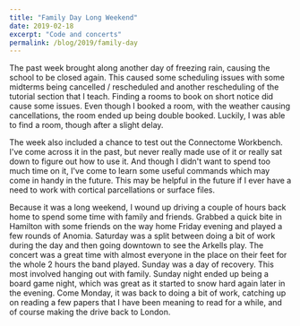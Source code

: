 ```yaml
---
title: "Family Day Long Weekend"
date: 2019-02-18
excerpt: "Code and concerts"
permalink: /blog/2019/family-day
---
```


The past week brought along another day of freezing rain, causing the school to be closed again. This caused some scheduling issues with some midterms being cancelled / rescheduled and another rescheduling of the tutorial section that I teach. Finding a rooms to book on short notice did cause some issues. Even though I booked a room, with the weather causing cancellations, the room ended up being double booked. Luckily, I was able to find a room, though after a slight delay.

The week also included a chance to test out the Connectome Workbench. I've come across it in the past, but never really made use of it or really sat down to figure out how to use it. And though I didn't want to spend too much time on it, I've come to learn some useful commands which may come in handy in the future. This may be helpful in the future if I ever have a need to work with cortical parcellations or surface files.

Because it was a long weekend, I wound up driving a couple of hours back home to spend some time with family and friends. Grabbed a quick bite in Hamilton with some friends on the way home Friday evening and played a few rounds of Anomia. Saturday was a split between doing a bit of work during the day and then going downtown to see the Arkells play. The concert was a great time with almost everyone in the place on their feet for the whole 2 hours the band played. Sunday was a day of recovery. This most involved hanging out with family. Sunday night ended up being a board game night, which was great as it started to snow hard again later in the evening. Come Monday, it was back to doing a bit of work, catching up on reading a few papers that I have been meaning to read for a while, and of course making the drive back to London.
